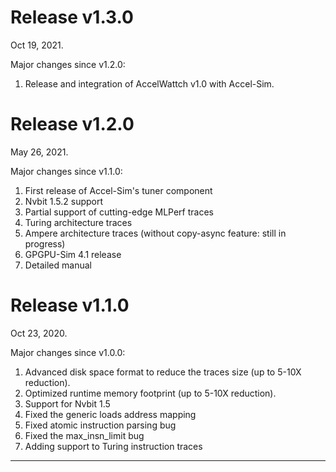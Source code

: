 
# Release v1.3.0

Oct 19, 2021.

Major changes since v1.2.0:

1. Release and integration of AccelWattch v1.0 with Accel-Sim.

# Release v1.2.0

May 26, 2021.

Major changes since v1.1.0:

1. First release of Accel-Sim's tuner component
2. Nvbit 1.5.2 support
3. Partial support of cutting-edge MLPerf traces
4. Turing architecture traces
5. Ampere architecture traces (without copy-async feature: still in progress)
6. GPGPU-Sim 4.1 release
7. Detailed manual

# Release v1.1.0

Oct 23, 2020.

Major changes since v1.0.0:

1. Advanced disk space format to reduce the traces size (up to 5-10X reduction).
2. Optimized runtime memory footprint (up to 5-10X reduction).
3. Support for Nvbit 1.5
4. Fixed the generic loads address mapping
5. Fixed atomic instruction parsing bug
6. Fixed the max_insn_limit bug
7. Adding support to Turing instruction traces

---